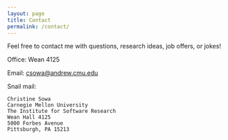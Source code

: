 ```yaml
---
layout: page
title: Contact
permalink: /contact/
---
```


Feel free to contact me with questions, research ideas, job offers, or jokes!

Office: Wean 4125

Email: [csowa@andrew.cmu.edu](mailto:csowa@andrew.cmu.edu)

Snail mail:

    Christine Sowa
    Carnegie Mellon University
    The Institute for Software Research
    Wean Hall 4125
    5000 Forbes Avenue
    Pittsburgh, PA 15213  
